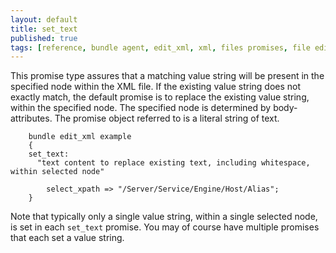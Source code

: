 ```yaml
---
layout: default
title: set_text
published: true
tags: [reference, bundle agent, edit_xml, xml, files promises, file editing]
---
```


This promise type assures that a matching value string will be present in the
specified node within the XML file. If the existing value string does not
exactly match, the default promise is to replace the existing value string,
within the specified node. The specified node is determined by body-attributes.
The promise object referred to is a literal string of text.

```cf3
    bundle edit_xml example
    {
    set_text:
      "text content to replace existing text, including whitespace, within selected node"

        select_xpath => "/Server/Service/Engine/Host/Alias";
    }
```

Note that typically only a single value string, within a single selected
node, is set in each `set_text` promise. You may of course have multiple
promises that each set a value string.

